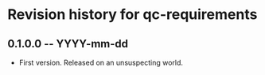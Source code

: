 # Revision history for qc-requirements

## 0.1.0.0 -- YYYY-mm-dd

* First version. Released on an unsuspecting world.
